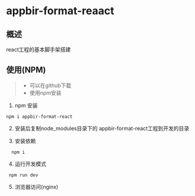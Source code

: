 # appbir-format-reaact
## 概述
 react工程的基本脚手架搭建
## 使用(NPM)
> * 可以在github下载
> * 使用npm安装
  1. npm 安装
  ```
  npm i appbir-format-react
  ```
  2. 安装后复制node_modules目录下的 appbir-format-react工程到开发的目录
  
  3. 安装依赖
  ```
    npm i
  ```
  
  4. 运行开发模式
  ```
   npm run dev
  ```
  
  5. 浏览器访问(nginx)
  

 
